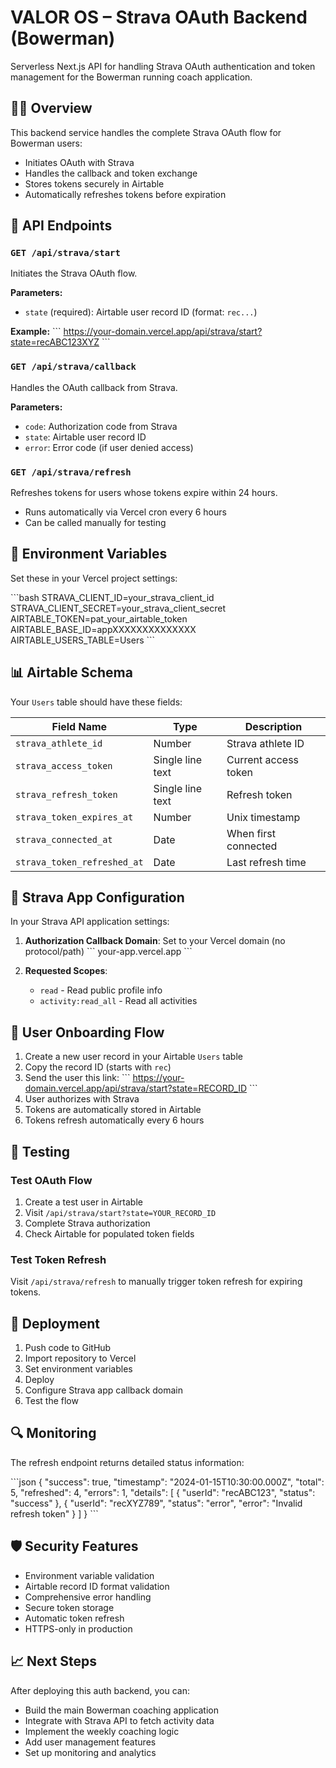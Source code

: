 # VALOR OS – Strava OAuth Backend (Bowerman)

Serverless Next.js API for handling Strava OAuth authentication and token management for the Bowerman running coach application.

## 🏃‍♂️ Overview

This backend service handles the complete Strava OAuth flow for Bowerman users:
- Initiates OAuth with Strava
- Handles the callback and token exchange
- Stores tokens securely in Airtable
- Automatically refreshes tokens before expiration

## 🚀 API Endpoints

### `GET /api/strava/start`
Initiates the Strava OAuth flow.

**Parameters:**
- `state` (required): Airtable user record ID (format: `rec...`)

**Example:**
\`\`\`
https://your-domain.vercel.app/api/strava/start?state=recABC123XYZ
\`\`\`

### `GET /api/strava/callback`
Handles the OAuth callback from Strava.

**Parameters:**
- `code`: Authorization code from Strava
- `state`: Airtable user record ID
- `error`: Error code (if user denied access)

### `GET /api/strava/refresh`
Refreshes tokens for users whose tokens expire within 24 hours.
- Runs automatically via Vercel cron every 6 hours
- Can be called manually for testing

## 🔧 Environment Variables

Set these in your Vercel project settings:

\`\`\`bash
STRAVA_CLIENT_ID=your_strava_client_id
STRAVA_CLIENT_SECRET=your_strava_client_secret
AIRTABLE_TOKEN=pat_your_airtable_token
AIRTABLE_BASE_ID=appXXXXXXXXXXXXXX
AIRTABLE_USERS_TABLE=Users
\`\`\`

## 📊 Airtable Schema

Your `Users` table should have these fields:

| Field Name | Type | Description |
|------------|------|-------------|
| `strava_athlete_id` | Number | Strava athlete ID |
| `strava_access_token` | Single line text | Current access token |
| `strava_refresh_token` | Single line text | Refresh token |
| `strava_token_expires_at` | Number | Unix timestamp |
| `strava_connected_at` | Date | When first connected |
| `strava_token_refreshed_at` | Date | Last refresh time |

## 🔐 Strava App Configuration

In your Strava API application settings:

1. **Authorization Callback Domain**: Set to your Vercel domain (no protocol/path)
   \`\`\`
   your-app.vercel.app
   \`\`\`

2. **Requested Scopes**: 
   - `read` - Read public profile info
   - `activity:read_all` - Read all activities

## 📝 User Onboarding Flow

1. Create a new user record in your Airtable `Users` table
2. Copy the record ID (starts with `rec`)
3. Send the user this link:
   \`\`\`
   https://your-domain.vercel.app/api/strava/start?state=RECORD_ID
   \`\`\`
4. User authorizes with Strava
5. Tokens are automatically stored in Airtable
6. Tokens refresh automatically every 6 hours

## 🧪 Testing

### Test OAuth Flow
1. Create a test user in Airtable
2. Visit `/api/strava/start?state=YOUR_RECORD_ID`
3. Complete Strava authorization
4. Check Airtable for populated token fields

### Test Token Refresh
Visit `/api/strava/refresh` to manually trigger token refresh for expiring tokens.

## 🚀 Deployment

1. Push code to GitHub
2. Import repository to Vercel
3. Set environment variables
4. Deploy
5. Configure Strava app callback domain
6. Test the flow

## 🔍 Monitoring

The refresh endpoint returns detailed status information:

\`\`\`json
{
  "success": true,
  "timestamp": "2024-01-15T10:30:00.000Z",
  "total": 5,
  "refreshed": 4,
  "errors": 1,
  "details": [
    {
      "userId": "recABC123",
      "status": "success"
    },
    {
      "userId": "recXYZ789",
      "status": "error",
      "error": "Invalid refresh token"
    }
  ]
}
\`\`\`

## 🛡️ Security Features

- Environment variable validation
- Airtable record ID format validation
- Comprehensive error handling
- Secure token storage
- Automatic token refresh
- HTTPS-only in production

## 📈 Next Steps

After deploying this auth backend, you can:
- Build the main Bowerman coaching application
- Integrate with Strava API to fetch activity data
- Implement the weekly coaching logic
- Add user management features
- Set up monitoring and analytics
